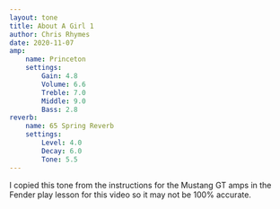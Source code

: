 ```yaml
---
layout: tone
title: About A Girl 1
author: Chris Rhymes
date: 2020-11-07
amp: 
    name: Princeton
    settings:
        Gain: 4.8
        Volume: 6.6
        Treble: 7.0
        Middle: 9.0
        Bass: 2.8
reverb:
    name: 65 Spring Reverb
    settings:
        Level: 4.0
        Decay: 6.0
        Tone: 5.5
---
```


I copied this tone from the instructions for the Mustang GT amps in the Fender play lesson for this video so it may not be 100% accurate.